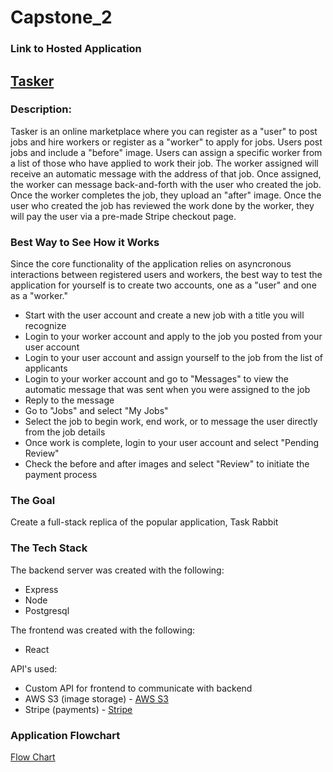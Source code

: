 # Capstone_2

### Link to Hosted Application
## [Tasker](https://tasker-market.surge.sh)

### Description:
Tasker is an online marketplace where you can register as a "user" to post jobs and hire workers or register as a "worker" to apply for jobs. Users post jobs and include a "before" image. Users can assign a specific worker from a list of those who have applied to work their job. The worker assigned will receive an automatic message with the address of that job. Once assigned, the worker can message back-and-forth with the user who created the job. Once the worker completes the job, they upload an "after" image. Once the user who created the job has reviewed the work done by the worker, they will pay the user via a pre-made Stripe checkout page.

### Best Way to See How it Works
Since the core functionality of the application relies on asyncronous interactions between registered users and workers, the best way to test the application for yourself is to create two accounts, one as a "user" and one as a "worker."
 - Start with the user account and create a new job with a title you will recognize
 - Login to your worker account and apply to the job you posted from your user account
 - Login to your user account and assign yourself to the job from the list of applicants
 - Login to your worker account and go to "Messages" to view the automatic message that was sent when you were assigned to the job
 - Reply to the message
 - Go to "Jobs" and select "My Jobs"
 - Select the job to begin work, end work, or to message the user directly from the job details
 - Once work is complete, login to your user account and select "Pending Review"
 - Check the before and after images and select "Review" to initiate the payment process

### The Goal 
Create a full-stack replica of the popular application, Task Rabbit

### The Tech Stack
The backend server was created with the following: 
- Express
- Node
- Postgresql

The frontend was created with the following:
- React

API's used:
- Custom API for frontend to communicate with backend
- AWS S3 (image storage) - [AWS S3](https://aws.amazon.com/pm/serv-s3/?trk=fecf68c9-3874-4ae2-a7ed-72b6d19c8034&sc_channel=ps&ef_id=Cj0KCQjwm66pBhDQARIsALIR2zBcUaME3BSaFR5tJblTdI9SVPKhC9IRmTRzI0X1CmUlSgD5QKUFSv8aAk0NEALw_wcB:G:s&s_kwcid=AL!4422!3!536452728638!e!!g!!aws%20s3!11204620052!112938567994)
- Stripe (payments) - [Stripe](https://stripe.com/docs/api)

### Application Flowchart
[Flow Chart](./images/Capstone2_Flowchart.jpg)